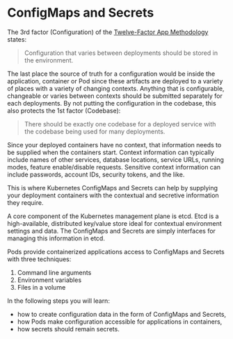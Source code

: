 # ConfigMaps and Secrets #

The 3rd factor (Configuration) of the [Twelve-Factor App Methodology](https://en.wikipedia.org/wiki/Twelve-Factor_App_methodology) states:

> Configuration that varies between deployments should be stored in the environment.

The last place the source of truth for a configuration would be inside the application, container or Pod since these artifacts are deployed to a variety of places with a variety of changing contexts. Anything that is configurable, changeable or varies between contexts should be submitted separately for each deployments. By not putting the configuration in the codebase, this also protects the 1st factor (Codebase):

> There should be exactly one codebase for a deployed service with the codebase being used for many deployments.

Since your deployed containers have no context, that information needs to be supplied when the containers start. Context information can typically include names of other services, database locations, service URLs, running modes, feature enable/disable requests. Sensitive context information can include passwords, account IDs, security tokens, and the like.

This is where Kubernetes ConfigMaps and Secrets can help by supplying your deployment containers with the contextual and secretive information they require.

A core component of the Kubernetes management plane is etcd. Etcd is a high-available, distributed key/value store ideal for contextual environment settings and data. The ConfigMaps and Secrets are simply interfaces for managing this information in etcd.

Pods provide containerized applications access to ConfigMaps and Secrets with three techniques:

1. Command line arguments
1. Environment variables
1. Files in a volume

In the following steps you will learn:

- how to create configuration data in the form of ConfigMaps and Secrets,
- how Pods make configuration accessible for applications in containers,
- how secrets should remain secrets.